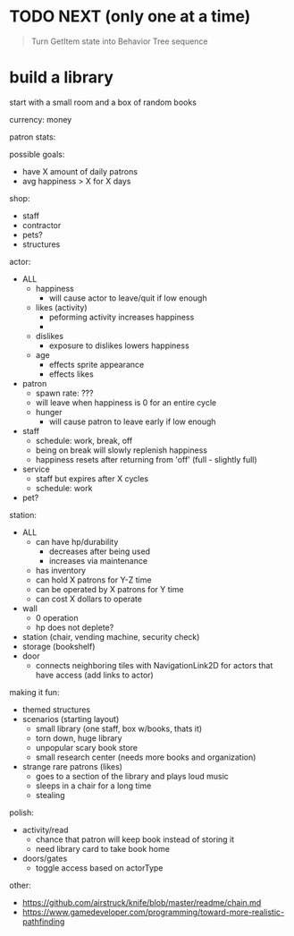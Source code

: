 # TODO NEXT (only one at a time)

> Turn GetItem state into Behavior Tree sequence

# build a library

start with a small room and a box of random books

currency: money

patron stats:

possible goals:
- have X amount of daily patrons
- avg happiness > X for X days

shop:
- staff
- contractor
- pets?
- structures

actor:
- ALL
	- happiness
		- will cause actor to leave/quit if low enough
	- likes (activity)
		- peforming activity increases happiness
		- 
	- dislikes
		- exposure to dislikes lowers happiness
	- age
		- effects sprite appearance
		- effects likes
- patron
	- spawn rate: ???
	- will leave when happiness is 0 for an entire cycle
	- hunger
		- will cause patron to leave early if low enough
- staff
	- schedule: work, break, off
	- being on break will slowly replenish happiness
	- happiness resets after returning from 'off' (full - slightly full)
- service
	- staff but expires after X cycles
	- schedule: work
- pet?

station:
- ALL
	- can have hp/durability
		- decreases after being used
		- increases via maintenance
	- has inventory
	- can hold X patrons for Y-Z time 
	- can be operated by X patrons for Y time
	- can cost X dollars to operate
- wall
	- 0 operation
	- hp does not deplete?
- station (chair, vending machine, security check)
- storage (bookshelf)
- door
	- connects neighboring tiles with NavigationLink2D for actors that have access (add links to actor)

making it fun:
- themed structures
- scenarios (starting layout)
	- small library (one staff, box w/books, thats it)
	- torn down, huge library
	- unpopular scary book store
	- small research center (needs more books and organization)
- strange rare patrons (likes)
	- goes to a section of the library and plays loud music
	- sleeps in a chair for a long time
	- stealing

polish:
- activity/read
	- chance that patron will keep book instead of storing it
	- need library card to take book home
- doors/gates
	- toggle access based on actorType

other:
- https://github.com/airstruck/knife/blob/master/readme/chain.md
- https://www.gamedeveloper.com/programming/toward-more-realistic-pathfinding

